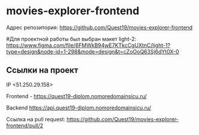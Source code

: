 # movies-explorer-frontend
Адрес репозитория: https://github.com/Quest19/movies-explorer-frontend

#Для проектной работы был выбран макет light-2: 
https://www.figma.com/file/6FMWkB94wE7KTkcCgUXtnC/light-1?type=design&node-id=1-298&mode=design&t=cZoOoQ63Sj6dYt0X-0

## Ссылки на проект

IP <51.250.29.158> 

Frontend - https://quest19-diplom.nomoredomainsicu.ru/

Backend https://api.quest19-diplom.nomoredomainsicu.ru/
 
Ссылка на pull request: https://github.com/Quest19/movies-explorer-frontend/pull/2
